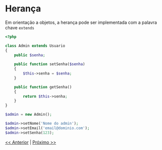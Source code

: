 # Herança

Em orientação a objetos, a herança pode ser implementada com a palavra chave `extends`

```php
<?php

class Admin extends Usuario
{
    public $senha;
    
    public function setSenha($senha)
    {
        $this->senha = $senha;
    }

    public function getSenha()
    {
        return $this->senha;
    }
}

$admin = new Admin();

$admin->setNome('Nome do admin');
$admin->setEmail('email@dominio.com');
$admin->setSenha(123);
```

[<< Anterior](https://github.com/agenciasys/as-capacita/blob/master/PHP-OO/Objeto2.md#objeto)
|
[Próximo >>](#)
